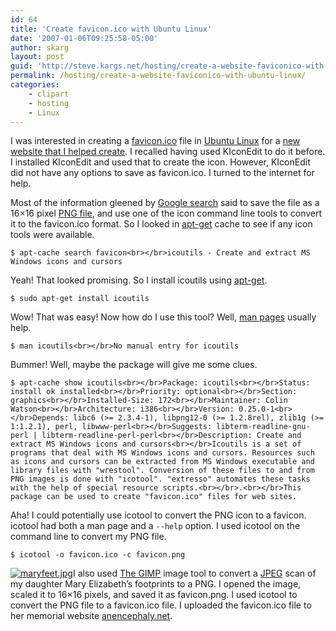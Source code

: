 ```yaml
---
id: 64
title: 'Create favicon.ico with Ubuntu Linux'
date: '2007-01-06T09:25:58-05:00'
author: skarg
layout: post
guid: 'http://steve.kargs.net/hosting/create-a-website-faviconico-with-ubuntu-linux/'
permalink: /hosting/create-a-website-faviconico-with-ubuntu-linux/
categories:
    - clipart
    - hosting
    - Linux
---
```


I was interested in creating a [favicon.ico](http://en.wikipedia.org/wiki/Favicon) file in [Ubuntu Linux](http://www.ubuntu.com/) for a [new website that I helped create](http://bouncesbybob.com/). I recalled having used KIconEdit to do it before. I installed KIconEdit and used that to create the icon. However, KIconEdit did not have any options to save as favicon.ico. I turned to the internet for help.

Most of the information gleened by [Google search](http://google.com/) said to save the file as a 16×16 pixel [PNG file](http://en.wikipedia.org/wiki/PNG), and use one of the icon command line tools to convert it to the favicon.ico format. So I looked in [apt-get](http://en.wikipedia.org/wiki/Advanced_Packaging_Tool) cache to see if any icon tools were available.

`$ apt-cache search favicon<br></br>icoutils - Create and extract MS Windows icons and cursors`

Yeah! That looked promising. So I install icoutils using [apt-get](http://en.wikipedia.org/wiki/Advanced_Packaging_Tool).

`$ sudo apt-get install icoutils`

Wow! That was easy! Now how do I use this tool? Well, [man pages](http://en.wikipedia.org/wiki/Manual_page_%28Unix%29) usually help.

`$ man icoutils<br></br>No manual entry for icoutils`

Bummer! Well, maybe the package will give me some clues.

`$ apt-cache show icoutils<br></br>Package: icoutils<br></br>Status: install ok installed<br></br>Priority: optional<br></br>Section: graphics<br></br>Installed-Size: 172<br></br>Maintainer: Colin Watson<br></br>Architecture: i386<br></br>Version: 0.25.0-1<br></br>Depends: libc6 (>= 2.3.4-1), libpng12-0 (>= 1.2.8rel), zlib1g (>= 1:1.2.1), perl, libwww-perl<br></br>Suggests: libterm-readline-gnu-perl | libterm-readline-perl-perl<br></br>Description: Create and extract MS Windows icons and cursors<br></br>Icoutils is a set of programs that deal with MS Windows icons and cursors. Resources such as icons and cursors can be extracted from MS Windows executable and library files with "wrestool". Conversion of these files to and from PNG images is done with "icotool". "extresso" automates these tasks with the help of special resource scripts.<br></br>.<br></br>This package can be used to create "favicon.ico" files for web sites.`

Aha! I could potentially use icotool to convert the PNG icon to a favicon. icotool had both a man page and a `--help` option. I used icotool on the command line to convert my PNG file.

`$ icotool -o favicon.ico -c favicon.png`

[![maryfeet.jpg](http://steve.kargs.net/wp-content/uploads/2007/.thumbs/.maryfeet.jpg "maryfeet.jpg")](http://steve.kargs.net/wp-content/uploads/2007/maryfeet.jpg)I also used [The GIMP](http://gimp.org/) image tool to convert a [JPEG](http://en.wikipedia.org/wiki/JPEG) scan of my daughter Mary Elizabeth’s footprints to a PNG. I opened the image, scaled it to 16×16 pixels, and saved it as favicon.png. I used icotool to convert the PNG file to a favicon.ico file. I uploaded the favicon.ico file to her memorial website [anencephaly.net](http://anencephaly.net/).